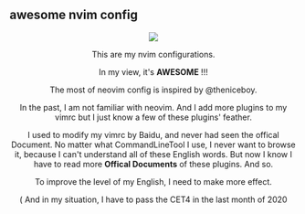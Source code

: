 ## awesome nvim config

<center><img src="https://i.loli.net/2020/11/19/trADL8Oag9VCYmI.png"</center>

This are my nvim configurations.

In my view, it's **AWESOME** !!!

The most of neovim config is inspired by @theniceboy.

In the past, I am not familiar with neovim. And I add more plugins to my vimrc but I just know a few of these plugins' feather. 

I used to modify my vimrc by Baidu, and never had seen the offical Document. No matter what CommandLineTool I use, I never want to browse it, because I can't understand all of these English words. But now I know I have to read more **Offical Documents** of these plugins. And so.

To improve the level of my English, I need to make more effect.

( And in my situation, I have to pass the CET4 in the last month of 2020


